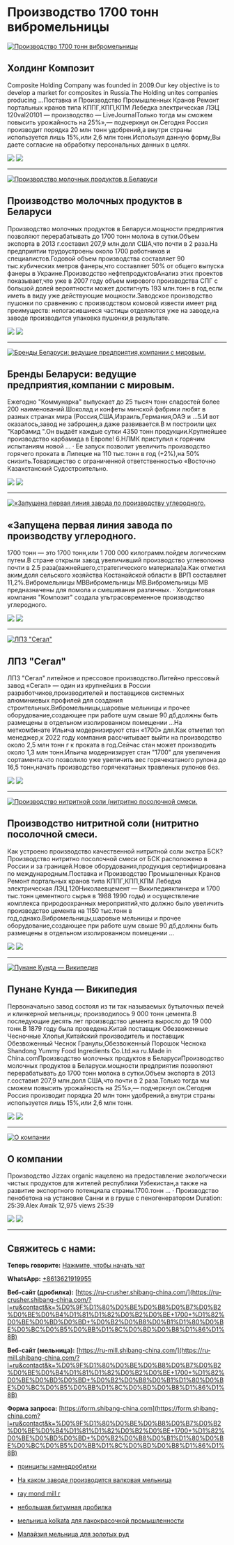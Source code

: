 # Производство 1700 тонн вибромельницы

<a href="https://swt.shibang-china.com/?l=ru&img&k=%D0%9F%D1%80%D0%BE%D0%B8%D0%B7%D0%B2%D0%BE%D0%B4%D1%81%D1%82%D0%B2%D0%BE+1700+%D1%82%D0%BE%D0%BD%D0%BD+%D0%B2%D0%B8%D0%B1%D1%80%D0%BE%D0%BC%D0%B5%D0%BB%D1%8C%D0%BD%D0%B8%D1%86%D1%8B" target="_blank">![Производство 1700 тонн вибромельницы](http://static.shibang-china.com/all-800x300/367.jpg)</a>

## Холдинг Композит
Composite Holding Company was founded in 2009.Our key objective is to develop a market for composites in Russia.The Holding unites companies producing …Поставка и Производство Промышленных Кранов Ремонт портальных кранов типа КППГ,КПП,КПМ Лебедка электрическая ЛЭЦ 120val20101 — производство — LiveJournalТолько тогда мы сможем повысить урожайность на 25%&#187;,— подчеркнул он.Сегодня Россия производит порядка 20 млн тонн удобрений,а внутри страны используется лишь 15%,или 2,6 млн тонн.Используя данную форму,Вы даете согласие на обработку персональных данных в целях.


<a href="https://whatsapp.shibangsoft.com/WhatsApp.php" target="_blank" title="WhatsApp">![](http://static.shibang-china.com/icon/whatsapp.png)</a> <a href="https://swt.shibang-china.com/?l=ru&icon&k=%D0%9F%D1%80%D0%BE%D0%B8%D0%B7%D0%B2%D0%BE%D0%B4%D1%81%D1%82%D0%B2%D0%BE+1700+%D1%82%D0%BE%D0%BD%D0%BD+%D0%B2%D0%B8%D0%B1%D1%80%D0%BE%D0%BC%D0%B5%D0%BB%D1%8C%D0%BD%D0%B8%D1%86%D1%8B" target="_blank">![](http://static.shibang-china.com/icon/chat-ru.png)</a>

---

<a href="https://swt.shibang-china.com/?l=ru&img&k=%D0%9F%D1%80%D0%BE%D0%B8%D0%B7%D0%B2%D0%BE%D0%B4%D1%81%D1%82%D0%B2%D0%BE+1700+%D1%82%D0%BE%D0%BD%D0%BD+%D0%B2%D0%B8%D0%B1%D1%80%D0%BE%D0%BC%D0%B5%D0%BB%D1%8C%D0%BD%D0%B8%D1%86%D1%8B" target="_blank">![Производство молочных продуктов в Беларуси](http://static.shibang-china.com/all-800x300/985.jpg)</a>

## Производство молочных продуктов в Беларуси
Производство молочных продуктов в Беларуси.мощности предприятия позволяют перерабатывать до 1700 тонн молока в сутки.Объем экспорта в 2013 г.составил 207,9 млн.долл США,что почти в 2 раза.На предприятии трудоустроены около 1700 работников и специалистов.Годовой объем производства составляет 90 тыс.кубических метров фанеры,что составляет 50% от общего выпуска фанеры в Украине.Производство нефтепродуктовАнализ этих проектов показывает,что уже в 2007 году объем мирового производства СПГ с большой долей вероятности может достигнуть 193 млн.тонн в год,если иметь в виду уже действующие мощности.Заводское производство пушонки по сравнению с производством комовой извести имеет ряд преимуществ: непогасившиеся частицы отделяются уже на заводе,на заводе производится упаковка пушонки,в результате.


<a href="https://whatsapp.shibangsoft.com/WhatsApp.php" target="_blank" title="WhatsApp">![](http://static.shibang-china.com/icon/whatsapp.png)</a> <a href="https://swt.shibang-china.com/?l=ru&icon&k=%D0%9F%D1%80%D0%BE%D0%B8%D0%B7%D0%B2%D0%BE%D0%B4%D1%81%D1%82%D0%B2%D0%BE+1700+%D1%82%D0%BE%D0%BD%D0%BD+%D0%B2%D0%B8%D0%B1%D1%80%D0%BE%D0%BC%D0%B5%D0%BB%D1%8C%D0%BD%D0%B8%D1%86%D1%8B" target="_blank">![](http://static.shibang-china.com/icon/chat-ru.png)</a>

---

<a href="https://swt.shibang-china.com/?l=ru&img&k=%D0%9F%D1%80%D0%BE%D0%B8%D0%B7%D0%B2%D0%BE%D0%B4%D1%81%D1%82%D0%B2%D0%BE+1700+%D1%82%D0%BE%D0%BD%D0%BD+%D0%B2%D0%B8%D0%B1%D1%80%D0%BE%D0%BC%D0%B5%D0%BB%D1%8C%D0%BD%D0%B8%D1%86%D1%8B" target="_blank">![Бренды Беларуси: ведущие предприятия,компании с мировым.](http://static.shibang-china.com/all-800x300/188.jpg)</a>

## Бренды Беларуси: ведущие предприятия,компании с мировым.
Ежегодно &quot;Коммунарка&quot; выпускает до 25 тысяч тонн сладостей более 200 наименований.Шоколад и конфеты минской фабрики любят в разных странах мира (Россия,США,Израиль,Германия,ОАЭ и …5.И вот оказалось,завод не заброшен,а даже развивается.В м построили цех &quot;Карбамид &quot;.Он выдаёт каждые сутки 4350 тонн продукции.Крупнейшее производство карбамида в Европе! 6.НЛМК приступил к горячим испытаниям новой …&nbsp;&#0183;&#32;Ее запуск позволит увеличить производство горячего проката в Липецке на 110 тыс.тонн в год (+2%),на 50% снизить.Товарищество с ограниченной ответственностью &#171;Восточно Казахстанский Судостроительно.


<a href="https://whatsapp.shibangsoft.com/WhatsApp.php" target="_blank" title="WhatsApp">![](http://static.shibang-china.com/icon/whatsapp.png)</a> <a href="https://swt.shibang-china.com/?l=ru&icon&k=%D0%9F%D1%80%D0%BE%D0%B8%D0%B7%D0%B2%D0%BE%D0%B4%D1%81%D1%82%D0%B2%D0%BE+1700+%D1%82%D0%BE%D0%BD%D0%BD+%D0%B2%D0%B8%D0%B1%D1%80%D0%BE%D0%BC%D0%B5%D0%BB%D1%8C%D0%BD%D0%B8%D1%86%D1%8B" target="_blank">![](http://static.shibang-china.com/icon/chat-ru.png)</a>

---

<a href="https://swt.shibang-china.com/?l=ru&img&k=%D0%9F%D1%80%D0%BE%D0%B8%D0%B7%D0%B2%D0%BE%D0%B4%D1%81%D1%82%D0%B2%D0%BE+1700+%D1%82%D0%BE%D0%BD%D0%BD+%D0%B2%D0%B8%D0%B1%D1%80%D0%BE%D0%BC%D0%B5%D0%BB%D1%8C%D0%BD%D0%B8%D1%86%D1%8B" target="_blank">![&#171;Запущена первая линия завода по производству углеродного.](http://static.shibang-china.com/all-800x300/823.jpg)</a>

## &#171;Запущена первая линия завода по производству углеродного.
1700 тонн — это 1700 тонн,или 1 700 000 килограмм.пойдем логическим путем.В стране открыли завод увеличивший производство углеволокна почти в 2.5 раза(важнейшего,стратегического материала)а.Как отметил аким,доля сельского хозяйства Костанайской области в ВРП составляет 11,2%.Вибромельницы МВВибромельницы МВ.Вибромельницы МВ предназначены для помола и смешивания различных.&nbsp;&#0183;&#32;Холдинговая компания &quot;Композит&quot; создала ультрасовременное производство углеродного.


<a href="https://whatsapp.shibangsoft.com/WhatsApp.php" target="_blank" title="WhatsApp">![](http://static.shibang-china.com/icon/whatsapp.png)</a> <a href="https://swt.shibang-china.com/?l=ru&icon&k=%D0%9F%D1%80%D0%BE%D0%B8%D0%B7%D0%B2%D0%BE%D0%B4%D1%81%D1%82%D0%B2%D0%BE+1700+%D1%82%D0%BE%D0%BD%D0%BD+%D0%B2%D0%B8%D0%B1%D1%80%D0%BE%D0%BC%D0%B5%D0%BB%D1%8C%D0%BD%D0%B8%D1%86%D1%8B" target="_blank">![](http://static.shibang-china.com/icon/chat-ru.png)</a>

---

<a href="https://swt.shibang-china.com/?l=ru&img&k=%D0%9F%D1%80%D0%BE%D0%B8%D0%B7%D0%B2%D0%BE%D0%B4%D1%81%D1%82%D0%B2%D0%BE+1700+%D1%82%D0%BE%D0%BD%D0%BD+%D0%B2%D0%B8%D0%B1%D1%80%D0%BE%D0%BC%D0%B5%D0%BB%D1%8C%D0%BD%D0%B8%D1%86%D1%8B" target="_blank">![ЛПЗ &quot;Сегал&quot;](http://static.shibang-china.com/all-800x300/1386.jpg)</a>

## ЛПЗ &quot;Сегал&quot;
ЛПЗ &quot;Сегал&quot; литейное и прессовое производство.Литейно прессовый завод &#171;Сегал&#187; — один из крупнейших в России разработчиков,производителей и поставщиков системных алюминиевых профилей для создания строительных.Вибромельницы,шаровые мельницы и прочее оборудование,создающее при работе шум свыше 90 дб,должны быть размещены в отдельном изолированном помещении …На меткомбинате Ильича модернизируют стан &#171;1700&#187; для.Как отметил топ менеджер,к 2022 году компания рассчитывает выйти на производство около 2,5 млн тонн г к проката в год.Сейчас стан может производить около 1,3 млн тонн.Ильича модернизирует стан &quot;1700&quot; для увеличения сортамента.что позволило уже увеличить вес горячекатаного рулона до 16,5 тонн,начать производство горячекатаных травленых рулонов без.


<a href="https://whatsapp.shibangsoft.com/WhatsApp.php" target="_blank" title="WhatsApp">![](http://static.shibang-china.com/icon/whatsapp.png)</a> <a href="https://swt.shibang-china.com/?l=ru&icon&k=%D0%9F%D1%80%D0%BE%D0%B8%D0%B7%D0%B2%D0%BE%D0%B4%D1%81%D1%82%D0%B2%D0%BE+1700+%D1%82%D0%BE%D0%BD%D0%BD+%D0%B2%D0%B8%D0%B1%D1%80%D0%BE%D0%BC%D0%B5%D0%BB%D1%8C%D0%BD%D0%B8%D1%86%D1%8B" target="_blank">![](http://static.shibang-china.com/icon/chat-ru.png)</a>

---

<a href="https://swt.shibang-china.com/?l=ru&img&k=%D0%9F%D1%80%D0%BE%D0%B8%D0%B7%D0%B2%D0%BE%D0%B4%D1%81%D1%82%D0%B2%D0%BE+1700+%D1%82%D0%BE%D0%BD%D0%BD+%D0%B2%D0%B8%D0%B1%D1%80%D0%BE%D0%BC%D0%B5%D0%BB%D1%8C%D0%BD%D0%B8%D1%86%D1%8B" target="_blank">![Производство нитритной соли (нитритно посолочной смеси.](http://static.shibang-china.com/all-800x300/1052.jpg)</a>

## Производство нитритной соли (нитритно посолочной смеси.
Как устроено производство качественной нитритной соли экстра БСК? Производство нитритно посолочной смеси от БСК расположено в России и за границей.Новое оборудования,продукция сертифицирована по международным.Поставка и Производство Промышленных Кранов Ремонт портальных кранов типа КППГ,КПП,КПМ Лебедка электрическая ЛЭЦ 120Николаевцемент — Википедияклинкера и 1700 тыс.тонн цементного сырья в 1988 1990 годы) и осуществление комплекса природоохранных мероприятий,что должно было увеличить производство цемента на 1150 тыс.тонн в год,однако.Вибромельницы,шаровые мельницы и прочее оборудование,создающее при работе шум свыше 90 дб,должны быть размещены в отдельном изолированном помещении …


<a href="https://whatsapp.shibangsoft.com/WhatsApp.php" target="_blank" title="WhatsApp">![](http://static.shibang-china.com/icon/whatsapp.png)</a> <a href="https://swt.shibang-china.com/?l=ru&icon&k=%D0%9F%D1%80%D0%BE%D0%B8%D0%B7%D0%B2%D0%BE%D0%B4%D1%81%D1%82%D0%B2%D0%BE+1700+%D1%82%D0%BE%D0%BD%D0%BD+%D0%B2%D0%B8%D0%B1%D1%80%D0%BE%D0%BC%D0%B5%D0%BB%D1%8C%D0%BD%D0%B8%D1%86%D1%8B" target="_blank">![](http://static.shibang-china.com/icon/chat-ru.png)</a>

---

<a href="https://swt.shibang-china.com/?l=ru&img&k=%D0%9F%D1%80%D0%BE%D0%B8%D0%B7%D0%B2%D0%BE%D0%B4%D1%81%D1%82%D0%B2%D0%BE+1700+%D1%82%D0%BE%D0%BD%D0%BD+%D0%B2%D0%B8%D0%B1%D1%80%D0%BE%D0%BC%D0%B5%D0%BB%D1%8C%D0%BD%D0%B8%D1%86%D1%8B" target="_blank">![Пунане Кунда — Википедия](http://static.shibang-china.com/all-800x300/209.jpg)</a>

## Пунане Кунда — Википедия
Первоначально завод состоял из ти так называемых бутылочных печей и клинкерной мельницы; производилось 9 000 тонн цемента.В последующие десять лет производство цемента выросло до 19 000 тонн.В 1879 году была проведена.Китай поставщик Обезвоженные Чесночные Хлопья,Китайский производитель и поставщик Обезвоженный Чеснок Гранулы,Обезвоженный Порошок Чеснока Shandong Yummy Food Ingredients Co.Ltd.на ru.Made in China.comПроизводство молочных продуктов в БеларусиПроизводство молочных продуктов в Беларуси.мощности предприятия позволяют перерабатывать до 1700 тонн молока в сутки.Объем экспорта в 2013 г.составил 207,9 млн.долл США,что почти в 2 раза.Только тогда мы сможем повысить урожайность на 25%&#187;,— подчеркнул он.Сегодня Россия производит порядка 20 млн тонн удобрений,а внутри страны используется лишь 15%,или 2,6 млн тонн.


<a href="https://whatsapp.shibangsoft.com/WhatsApp.php" target="_blank" title="WhatsApp">![](http://static.shibang-china.com/icon/whatsapp.png)</a> <a href="https://swt.shibang-china.com/?l=ru&icon&k=%D0%9F%D1%80%D0%BE%D0%B8%D0%B7%D0%B2%D0%BE%D0%B4%D1%81%D1%82%D0%B2%D0%BE+1700+%D1%82%D0%BE%D0%BD%D0%BD+%D0%B2%D0%B8%D0%B1%D1%80%D0%BE%D0%BC%D0%B5%D0%BB%D1%8C%D0%BD%D0%B8%D1%86%D1%8B" target="_blank">![](http://static.shibang-china.com/icon/chat-ru.png)</a>

---

<a href="https://swt.shibang-china.com/?l=ru&img&k=%D0%9F%D1%80%D0%BE%D0%B8%D0%B7%D0%B2%D0%BE%D0%B4%D1%81%D1%82%D0%B2%D0%BE+1700+%D1%82%D0%BE%D0%BD%D0%BD+%D0%B2%D0%B8%D0%B1%D1%80%D0%BE%D0%BC%D0%B5%D0%BB%D1%8C%D0%BD%D0%B8%D1%86%D1%8B" target="_blank">![О компании](http://static.shibang-china.com/all-800x300/713.jpg)</a>

## О компании
Производство Jizzax organic нацелено на предоставление экологически чистых продуктов для жителей республики Узбекистан,а также на развитие экспортного потенциала страны.1700.тонн …&nbsp;&#0183;&#32;Производство пенобетона на установке Санни и в груше с пеногенератором Duration: 25:39.Alex Awaik 12,975 views 25:39

<a href="https://whatsapp.shibangsoft.com/WhatsApp.php" target="_blank" title="WhatsApp">![](http://static.shibang-china.com/icon/whatsapp.png)</a> <a href="https://swt.shibang-china.com/?l=ru&icon&k=%D0%9F%D1%80%D0%BE%D0%B8%D0%B7%D0%B2%D0%BE%D0%B4%D1%81%D1%82%D0%B2%D0%BE+1700+%D1%82%D0%BE%D0%BD%D0%BD+%D0%B2%D0%B8%D0%B1%D1%80%D0%BE%D0%BC%D0%B5%D0%BB%D1%8C%D0%BD%D0%B8%D1%86%D1%8B" target="_blank">![](http://static.shibang-china.com/icon/chat-ru.png)</a>

---
## Свяжитесь с нами:

**Теперь говорите:** [Нажмите, чтобы начать чат](https://swt.shibang-china.com?l=ru&contact&k=%D0%9F%D1%80%D0%BE%D0%B8%D0%B7%D0%B2%D0%BE%D0%B4%D1%81%D1%82%D0%B2%D0%BE+1700+%D1%82%D0%BE%D0%BD%D0%BD+%D0%B2%D0%B8%D0%B1%D1%80%D0%BE%D0%BC%D0%B5%D0%BB%D1%8C%D0%BD%D0%B8%D1%86%D1%8B)

**WhatsApp:**  [+8613621919955](https://whatsapp.shibangsoft.com/WhatsApp.php)

**Веб-сайт (дробилка):** [https://ru-crusher.shibang-china.com/](https://ru-crusher.shibang-china.com/?l=ru&contact&k=%D0%9F%D1%80%D0%BE%D0%B8%D0%B7%D0%B2%D0%BE%D0%B4%D1%81%D1%82%D0%B2%D0%BE+1700+%D1%82%D0%BE%D0%BD%D0%BD+%D0%B2%D0%B8%D0%B1%D1%80%D0%BE%D0%BC%D0%B5%D0%BB%D1%8C%D0%BD%D0%B8%D1%86%D1%8B)

**Веб-сайт (мельница):** [https://ru-mill.shibang-china.com/](https://ru-mill.shibang-china.com/?l=ru&contact&k=%D0%9F%D1%80%D0%BE%D0%B8%D0%B7%D0%B2%D0%BE%D0%B4%D1%81%D1%82%D0%B2%D0%BE+1700+%D1%82%D0%BE%D0%BD%D0%BD+%D0%B2%D0%B8%D0%B1%D1%80%D0%BE%D0%BC%D0%B5%D0%BB%D1%8C%D0%BD%D0%B8%D1%86%D1%8B)

**Форма запроса:** [https://form.shibang-china.com](https://form.shibang-china.com?l=ru&contact&k=%D0%9F%D1%80%D0%BE%D0%B8%D0%B7%D0%B2%D0%BE%D0%B4%D1%81%D1%82%D0%B2%D0%BE+1700+%D1%82%D0%BE%D0%BD%D0%BD+%D0%B2%D0%B8%D0%B1%D1%80%D0%BE%D0%BC%D0%B5%D0%BB%D1%8C%D0%BD%D0%B8%D1%86%D1%8B)

* [принципы камнедробилки](../131/%D0%BF%D1%80%D0%B8%D0%BD%D1%86%D0%B8%D0%BF%D1%8B%20%D0%BA%D0%B0%D0%BC%D0%BD%D0%B5%D0%B4%D1%80%D0%BE%D0%B1%D0%B8%D0%BB%D0%BA%D0%B8.md)

* [На каком заводе производится валковая мельница](../135/%D0%9D%D0%B0%20%D0%BA%D0%B0%D0%BA%D0%BE%D0%BC%20%D0%B7%D0%B0%D0%B2%D0%BE%D0%B4%D0%B5%20%D0%BF%D1%80%D0%BE%D0%B8%D0%B7%D0%B2%D0%BE%D0%B4%D0%B8%D1%82%D1%81%D1%8F%20%D0%B2%D0%B0%D0%BB%D0%BA%D0%BE%D0%B2%D0%B0%D1%8F%20%D0%BC%D0%B5%D0%BB%D1%8C%D0%BD%D0%B8%D1%86%D0%B0.md)

* [ray mond mill r](../135/ray%20mond%20mill%20r.md)

* [небольшая битумная дробилка](../133/%D0%BD%D0%B5%D0%B1%D0%BE%D0%BB%D1%8C%D1%88%D0%B0%D1%8F%20%D0%B1%D0%B8%D1%82%D1%83%D0%BC%D0%BD%D0%B0%D1%8F%20%D0%B4%D1%80%D0%BE%D0%B1%D0%B8%D0%BB%D0%BA%D0%B0.md)

* [мельница kolkata для лакокрасочной промышленности](../134/%D0%BC%D0%B5%D0%BB%D1%8C%D0%BD%D0%B8%D1%86%D0%B0%20kolkata%20%D0%B4%D0%BB%D1%8F%20%D0%BB%D0%B0%D0%BA%D0%BE%D0%BA%D1%80%D0%B0%D1%81%D0%BE%D1%87%D0%BD%D0%BE%D0%B9%20%D0%BF%D1%80%D0%BE%D0%BC%D1%8B%D1%88%D0%BB%D0%B5%D0%BD%D0%BD%D0%BE%D1%81%D1%82%D0%B8.md)

* [Малайзия мельница для золотых руд](../131/%D0%9C%D0%B0%D0%BB%D0%B0%D0%B9%D0%B7%D0%B8%D1%8F%20%D0%BC%D0%B5%D0%BB%D1%8C%D0%BD%D0%B8%D1%86%D0%B0%20%D0%B4%D0%BB%D1%8F%20%D0%B7%D0%BE%D0%BB%D0%BE%D1%82%D1%8B%D1%85%20%D1%80%D1%83%D0%B4.md)